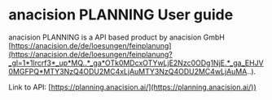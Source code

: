 # anacision PLANNING User guide

anacision PLANNING is a API based product by anacision GmbH [https://anacision.de/de/loesungen/feinplanung](https://anacision.de/de/loesungen/feinplanung?_gl=1*1lrcrf3*_up*MQ..*_ga*OTk0MDcxOTYwLjE2Nzc0ODg1NjE.*_ga_EHJV0MGFPQ*MTY3NzQ4ODU2MC4xLjAuMTY3NzQ4ODU2MC4wLjAuMA..). 

Link to API: [https://planning.anacision.ai/](https://planning.anacision.ai/))
